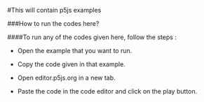 #This will contain p5js examples

###How to run the codes here?

####To run any of the codes given here, follow the steps : 

* Open the example that you want to run.

* Copy the code given in that example.

* Open editor.p5js.org in a new tab.

* Paste the code in the code editor and click on the play button.
